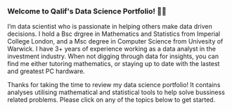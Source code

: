 ### Welcome to Qalif's Data Science Portfolio! 👋🏽
I’m data scientist who is passionate in helping others make data driven decisions. I hold a Bsc drgree in Mathematics and Statistics from Imperial College London, and  a Msc degree in Computer Science from Univesity of Warwick. I have 3+ years of experience working as a data analyst in the investment industry. When not digging through data for insights, you can find me either tutoring mathematics, or staying up to date with the lastest and greatest PC hardware.

Thanks for taking the time to review my data science portfolio! It contains analyses utilising mathematical and statistical tools to help solve bussiness related problems. Please click on any of the topics below to get started.


<!-- **Qalif-R/Qalif-R** is a ✨ _special_ ✨ repository because its `README.md` (this file) appears on your GitHub profile. -->
